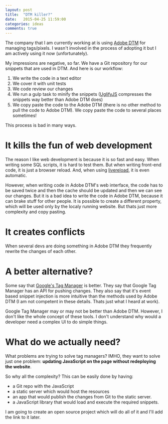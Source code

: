 ```yaml
---
layout: post
title:  "DTM killer?"
date:   2015-04-25 11:59:00
categories: ideas
comments: true
---
```


The company that I am currently working at is using [Adobe DTM][adobe-dtm] for managing tags/pixels. I wasn't involved in the process of adopting it but I am actively using it now (unfortunately).

My impressions are negative, so far. We have a Git repository for our snippets that are used in DTM. And here is our workflow:

1. We write the code in a text editor
2. We cover it with unit tests
3. We code review our changes
4. We run a gulp task to minify the snippets ([UglifyJS][UglifyJS] compresses the snippets way better than Adobe DTM does)
5. We copy paste the code to the Adobe DTM (there is no other method to pull the code to Adobe DTM). We copy paste the code to several places sometimes!

This process is bad in many ways.

# It kills the fun of web development

The reason I like web development is because it is so fast and easy. When writing some SQL scripts, it is hard to test them. But when writing front-end code, it is just a browser reload. And, when using [livereload][lr], it is
even automatic.

However, when writing code in Adobe DTM's web interface, the code has to be saved twice and then the cache should be updated and then we can see our changes. But it is a bad idea to write the code in Adobe DTM, because it
can brake stuff for other people. It is possible to create a different property, which will be used only by the localy running website. But thats just more complexity and copy pasting.

# It creates conflicts

When several devs are doing something in Adobe DTM they frequently rewrite the changes of each other.

# A better alternative?

Some say that [Google's Tag Manager][google-tm] is better. They say that Google Tag Manager has an API for pushing changes. They also say that it's event based snippet injection is more intuitive than the methods used by
Adobe DTM (I am not competent in these details. Thats just what I heard at work).

Google Tag Manager may or may not be better than Adobe DTM. However, I don't like the whole concept of these tools. I don't understand why would a developer need a complex UI to do simple things.

# What do we actually need?

What problems are trying to solve tag managers? IMHO, they want to solve just one problem: **updating JavaScript on the page without redeploying the website**.

So why all the complexity? This can be easily done by having:

* a Git repo with the JavaScript
* a static server which would host the resources
* an app that would publish the changes from Git to the static server.
* a JavaScript library that would load and execute the required snippets.

I am going to create an open source project which will do all of it and I'll add the link to it later.

[adobe-dtm]: https://dtm.adobe.com
[UglifyJS]: https://github.com/mishoo/UglifyJS
[lr]: https://github.com/vohof/gulp-livereload
[google-tm]: https://www.google.com/tagmanager/
